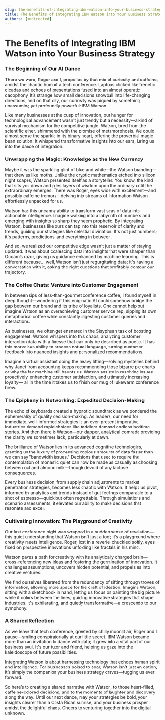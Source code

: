 ```yaml
---
slug: the-benefits-of-integrating-ibm-watson-into-your-business-strategy
title: The Benefits of Integrating IBM Watson into Your Business Strategy
authors: [undirected]
---
```



# The Benefits of Integrating IBM Watson into Your Business Strategy

### **The Beginning of Our AI Dance**

There we were, Roger and I, propelled by that mix of curiosity and caffeine, amidst the chaotic hum of a tech conference. Laptops clicked like frenetic cicadas and echoes of presentations fused into an almost operatic cacophony. It’s strange how small decisions snowball into life-changing directions, and on that day, our curiosity was piqued by something unassuming yet profoundly powerful: IBM Watson.

Like many businesses at the cusp of innovation, our hunger for technological advancement wasn't just trendy but a necessity—a kind of survival mechanism for the competitive jungle. Watson, bred from the scientific ether, shimmered with the promise of metamorphosis. We could almost sense the sparkle in its binary heart, offering the proverbial magic bean solution. It whispered transformative insights into our ears, luring us into the dance of integration. 

### **Unwrapping the Magic: Knowledge as the New Currency**

Maybe it was the sparkling glint of blue and white—the Watson branding—that drew us like moths. Unlike the cryptic mathematics etched into silicon night scapes, Watson presented itself as a storyteller. You know, the kind that sits you down and piles layers of wisdom upon the ordinary until the extraordinary emerges. There was Roger, eyes wide with excitement—and possibly caffeine tremors—delving into streams of information Watson effortlessly unpacked for us.

Watson has this uncanny ability to transform vast seas of data into actionable intelligence. Imagine walking into a labyrinth of numbers and emerging with insights so sharp they seem prophetic. By integrating Watson, businesses like ours can tap into this reservoir of clarity and trends, guiding our strategies like celestial divination. It's not just numbers; it's patterns, predictions, and everything in between. 

And so, we realized our competitive edge wasn’t just a matter of staying updated. It was about coalescing data into insights that were sharper than Occam’s razor, giving us guidance enhanced by machine learning. This is different because... well, Watson isn’t just regurgitating data; it's having a conversation with it, asking the right questions that profitably contour our trajectory.

### **The Coffee Chats: Venture into Customer Engagement**

In between sips of less-than-gourmet conference coffee, I found myself in deep thought—wondering if this enigmatic AI could somehow bridge the gap between our brand and its tribe of loyalists. One cannot help but imagine Watson as an overachieving customer service rep, sipping its own metaphorical coffee while constantly digesting customer queries and interactions. 

As businesses, we often get ensnared in the Sisyphean task of boosting engagement. Watson whispers into this chaos, analyzing customer interaction data with a finesse that can only be described as poetic. It has this marvelous ability to process natural language, turning customer feedback into nuanced insights and personalized recommendations.

Imagine a virtual assistant doing the heavy lifting—solving mysteries behind why Janet from accounting keeps recommending those bizarre pie charts or why the fax machine still haunts us. Watson assists in resolving issues proactively, enhancing customer satisfaction, and ultimately increasing loyalty— all in the time it takes us to finish our mug of lukewarm conference brew.

### **The Epiphany in Networking: Expedited Decision-Making**

The echo of keyboards created a hypnotic soundtrack as we pondered the ephemerality of quality decision-making. As leaders, our need for immediate, well-informed strategies is an ever-present imperative. Industries demand rapid choices like toddlers demand endless bedtime stories. And then there is Watson—our dapper, analytical comrade providing the clarity we sometimes lack, particularly at dawn.

The brilliance of Watson lies in its advanced cognitive technologies, granting us the luxury of processing copious amounts of data faster than we can say "bandwidth issues." Decisions that used to require the contemplation of monastic quiet can now be made as casually as choosing between oat and almond milk—though devoid of any lactose consequences.

Every business decision, from supply chain adjustments to market penetration strategies, becomes less chaotic with Watson. It helps us pivot, informed by analytics and trends instead of gut feelings comparable to a shot of espresso—quick but often regrettable. Through simulations and scenario assessments, it elevates our ability to make decisions that resonate and excel.

### **Cultivating Innovation: The Playground of Creativity**

Our last conference night was wrapped in a sudden sense of revelation—this quiet understanding that Watson isn't just a tool; it’s a playground where creativity meets intelligence. Roger, lost in a reverie, chuckled softly, eyes fixed on prospective innovations unfolding like fractals in his mind.

Watson paves a path for creativity with its analytically charged brain—cross-referencing new ideas and fostering the germination of innovation. It challenges assumptions, uncovers hidden potential, and propels us into creative ventures.

We find ourselves liberated from the redundancy of sifting through troves of information, allowing more space for the craft of ideation. Imagine Watson, sitting with a sketchbook in hand, letting us focus on painting the big picture while it colors between the lines, guiding innovative strategies that shape industries. It's exhilarating, and quietly transformative—a crescendo to our symphony.

### **A Shared Reflection**

As we leave that tech conference, greeted by chilly moonlit air, Roger and I pause—smiling conspiratorially at our little secret. IBM Watson became more than an invitation to dance with data; it grew into a vital part of our business soul. It's our tutor and friend, helping us gaze into the kaleidoscope of future possibilities.

Integrating Watson is about harnessing technology that echoes human spirit and intelligence. For businesses poised to soar, Watson isn’t just an option; it’s simply the companion your business strategy craves—tugging us ever forward.

So here’s to creating a shared narrative with Watson, to those heart-filled, caffeine-colored decisions, and to the moments of laughter and discovery along the way. Until our next dance, may your strategies be bold, your insights clearer than a Costa Rican sunrise, and your business prosper amidst the delightful chaos. Cheers to venturing together into the digital unknown.